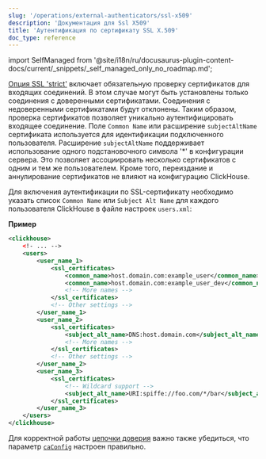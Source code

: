 ```yaml
---
slug: '/operations/external-authenticators/ssl-x509'
description: 'Документация для Ssl X509'
title: 'Аутентификация по сертификату SSL X.509'
doc_type: reference
---
```

import SelfManaged from '@site/i18n/ru/docusaurus-plugin-content-docs/current/_snippets/_self_managed_only_no_roadmap.md';

<SelfManaged />

[Опция SSL 'strict'](../server-configuration-parameters/settings.md#openssl) включает обязательную проверку сертификатов для входящих соединений. В этом случае могут быть установлены только соединения с доверенными сертификатами. Соединения с недоверенными сертификатами будут отклонены. Таким образом, проверка сертификатов позволяет уникально аутентифицировать входящее соединение. Поле `Common Name` или расширение `subjectAltName` сертификата используется для идентификации подключенного пользователя. Расширение `subjectAltName` поддерживает использование одного подстановочного символа '*' в конфигурации сервера. Это позволяет ассоциировать несколько сертификатов с одним и тем же пользователем. Кроме того, переиздание и аннулирование сертификатов не влияют на конфигурацию ClickHouse.

Для включения аутентификации по SSL-сертификату необходимо указать список `Common Name` или `Subject Alt Name` для каждого пользователя ClickHouse в файле настроек `users.xml`:

**Пример**
```xml
<clickhouse>
    <!- ... -->
    <users>
        <user_name_1>
            <ssl_certificates>
                <common_name>host.domain.com:example_user</common_name>
                <common_name>host.domain.com:example_user_dev</common_name>
                <!-- More names -->
            </ssl_certificates>
            <!-- Other settings -->
        </user_name_1>
        <user_name_2>
            <ssl_certificates>
                <subject_alt_name>DNS:host.domain.com</subject_alt_name>
                <!-- More names -->
            </ssl_certificates>
            <!-- Other settings -->
        </user_name_2>
        <user_name_3>
            <ssl_certificates>
                <!-- Wildcard support -->
                <subject_alt_name>URI:spiffe://foo.com/*/bar</subject_alt_name>
            </ssl_certificates>
        </user_name_3>
    </users>
</clickhouse>
```

Для корректной работы [цепочки доверия](https://en.wikipedia.org/wiki/Chain_of_trust) важно также убедиться, что параметр [`caConfig`](../server-configuration-parameters/settings.md#openssl) настроен правильно.